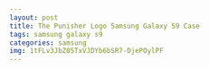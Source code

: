```yaml
---
layout: post
title: The Punisher Logo Samsung Galaxy S9 Case
tags: samsung galaxy s9
categories: samsung
img: 1tFLv3JbZ05TxVJDYb6bSR7-DjePOylPF
---
```

